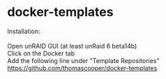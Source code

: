 # docker-templates
Installation:<br/>
<br/>
Open unRAID GUI (at least unRaid 6 beta14b)<br/>
Click on the Docker tab<br/>
Add the following line under "Template Repositories"<br/>
https://github.com/thomascooper/docker-templates<br/>
